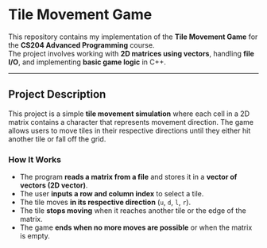 # Tile Movement Game

This repository contains my implementation of the **Tile Movement Game** for the **CS204 Advanced Programming** course.  
The project involves working with **2D matrices using vectors**, handling **file I/O**, and implementing **basic game logic** in C++.

---

## Project Description
This project is a simple **tile movement simulation** where each cell in a 2D matrix contains a character that represents movement direction. The game allows users to move tiles in their respective directions until they either hit another tile or fall off the grid.

### **How It Works**
- The program **reads a matrix from a file** and stores it in a **vector of vectors (2D vector)**.
- The user **inputs a row and column index** to select a tile.
- The tile moves **in its respective direction** (`u`, `d`, `l`, `r`).
- The tile **stops moving** when it reaches another tile or the edge of the matrix.
- The game **ends when no more moves are possible** or when the matrix is empty.

